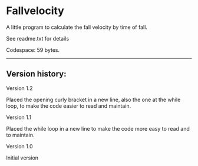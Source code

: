 # Fallvelocity
A little program to calculate the fall velocity by time of fall. 

See readme.txt for details

Codespace: 59 bytes.

-----------

Version history:
----------------

Version 1.2

Placed the opening curly bracket in a new line, also the one at the while loop, to make the code easier to read and maintain.


Version 1.1

Placed the while loop in a new line to make the code more easy to read and to maintain.


Version 1.0

Initial version
